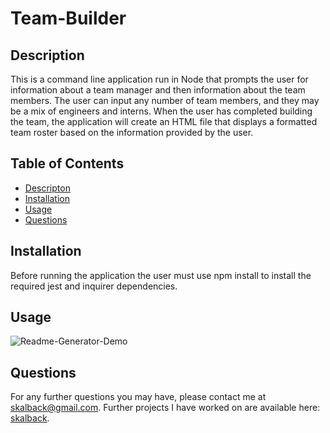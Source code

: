 # Team-Builder

## Description
This is a command line application run in Node that prompts the user for information about a team manager and then information about the team members. 
The user can input any number of team members, and they may be a mix of engineers and interns. 
When the user has completed building the team, the application will create an HTML file that displays a formatted team roster based on the information provided by the user.
  
  ## Table of Contents 
  * [Descripton](#description)
  * [Installation](#installation)
  * [Usage](#usage) 
  * [Questions](#questions)
  
  ## Installation
 Before running the application the user must use npm install to install the required jest and inquirer dependencies.
    
  ## Usage
  ![Readme-Generator-Demo](/video/ReadMe_Generator.gif) 
      
  ## Questions
  For any further questions you may have, please contact me at skalback@gmail.com. 
  Further projects I have worked on are available here: [skalback](https://github.com/skalback/).


